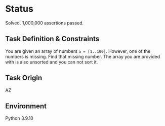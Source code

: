 Status
======
Solved. 1,000,000 assertions passed.


Task Definition & Constraints
-----------------------------
You are given an array of numbers `a = [1..100]`. However, one of the numbers is missing. Find that missing number.
The array you are provided with is also unsorted and you can not sort it.

Task Origin
-----------
AZ

Environment
-----------
Python 3.9.10